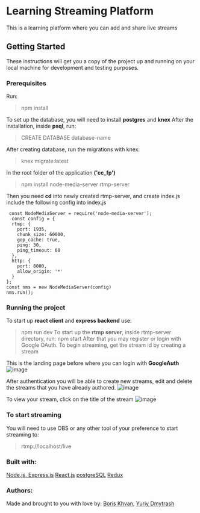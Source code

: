 # Learning Streaming Platform
This is a learning platform where you can add and share live streams
## Getting Started
These instructions will get you a copy of the project up and running on your local machine for development and testing purposes.
### Prerequisites 
Run:
> npm install 

To set up the database, you will need to install **postgres** and **knex**
After the installation, inside **psql**, run: 

> CREATE DATABASE database-name

After creating database, run the migrations with knex:

>knex migrate:latest

In the root folder of the application **('cc_fp')**

> npm install node-media-server rtmp-server

Then you need **cd** into newly created rtmp-server, and create index.js
include the following config into index.js

```
 const NodeMediaServer = require('node-media-server');
  const config = {
  rtmp: {
    port: 1935,
    chunk_size: 60000,
    gop_cache: true,
    ping: 30,
    ping_timeout: 60
  },
  http: {
    port: 8000,
    allow_origin: '*'
  }
};
const nms = new NodeMediaServer(config)
nms.run();
```
### Running the project 
To start up **react client** and **express backend** use:
> npm run dev 
To start up the **rtmp server**, inside rtmp-server directory, run: 
> npm start 
After that you may register or login with Google OAuth. To begin streaming, get the stream id by creating a stream


This is the landing page before where you can login with **GoogleAuth** 
![image](https://user-images.githubusercontent.com/50936934/68056903-91616180-fcb1-11e9-859c-6debd73ce1fb.png)

After authentication you will be able to create new streams, edit and delete the streams that you have already authored. 
![image](https://user-images.githubusercontent.com/50936934/68056860-70990c00-fcb1-11e9-95d9-43901d9f761f.png)

To view your stream, click on the title of the stream 
![image](https://user-images.githubusercontent.com/50936934/68056826-552e0100-fcb1-11e9-8eeb-96f53a694aff.png)

### To start streaming 
You will need to use OBS or any other tool of your preference to start streaming to:
> rtmp://localhost/live

### Built with: 
[Node.js, Express.js](expressjs.com)
[React.js](reactjs.org)
[postgreSQL](postgresql.org)
[Redux](redux.js.org)

### Authors:
Made and brought to you with love by:
[Boris Khvan](https://www.linkedin.com/in/boriskhvan/),
[Yuriy Dmytrash](https://www.linkedin.com/in/yuriy-dmytrash/)




